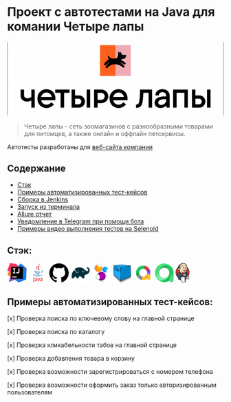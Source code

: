 # Проект с автотестами на Java для комании Четыре лапы
![Company Logo](src/test/resources/4lapyLogo.png)

>Четыре лапы - сеть зоомагазинов с разнообразными товарами для питомцев, а также онлайн и оффлайн петсервисы. 
 
Автотесты разработаны для [веб-сайта компании](https://4lapy.ru/) 

## Содержание

- [Стэк](https://github.com/Mariia-Valisheva/4lapy-auto-tests?tab=readme-ov-file#%D1%81%D1%82%D1%8D%D0%BA)
- [Примеры автоматизированных тест-кейсов]()
- [Сборка в Jenkins]()
- [Запуск из терминала]()
- [Allure отчет]()
- [Уведомление в Telegram при помощи бота]()
- [Примеры видео выполнения тестов на Selenoid]()


## Стэк:

[<img src="src/test/resources/IntelliJIDEAIcon.svg" height="45"/>](https://www.jetbrains.com/idea/)
[<img src="src/test/resources/javaLogo.png" height="45"/>](https://www.java.com/ru/)
[<img src="src/test/resources/githubLogo.png" height="45"/>](https://github.com/)
[<img src="src/test/resources/gradle.svg" height="45"/>](https://gradle.org/)
[<img src="src/test/resources/selenideLogo.png" height="45"/>](https://selenide.org/)
[<img src="src/test/resources/selenoidLogo.png" height="45"/>](https://aerokube.com/selenoid/)
[<img src="src/test/resources/allurerepLogo.png" height="45"/>](https://allurereport.org/)
[<img src="src/test/resources/alluretestopsLogo.png" height="45"/>](https://qameta.io/)
[<img src="src/test/resources/jenkins.svg" height="45"/>](https://www.jenkins.io/)


## Примеры автоматизированных тест-кейсов:
[x] Проверка поиска по ключевому слову на главной странице

[x] Проверка поиска по каталогу

[x] Проверка кликабельности табов на главной странице 

[x] Проверка добавления товара в корзину

[x] Проверка возможности зарегистрироваться с номером телефона

[x] Проверка возможности оформить заказ только авторизированным пользователям